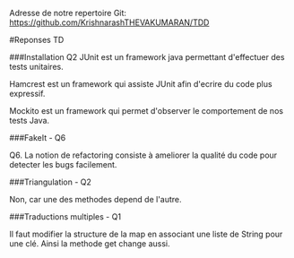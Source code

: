 Adresse de notre repertoire Git: https://github.com/KrishnarashTHEVAKUMARAN/TDD


#Reponses TD

###Installation Q2 
JUnit est un framework java permettant d'effectuer des tests unitaires.

Hamcrest est un framework qui assiste JUnit afin d'ecrire du code plus expressif.

Mockito est un framework qui permet d'observer le comportement de nos tests Java.

###FakeIt - Q6

Q6. La notion de refactoring consiste à ameliorer la qualité du code pour detecter les bugs facilement.

###Triangulation - Q2

Non, car une des methodes depend de l'autre.

###Traductions multiples - Q1

Il faut modifier la structure de la map en associant une liste de String pour une clé. Ainsi la methode get change aussi.
